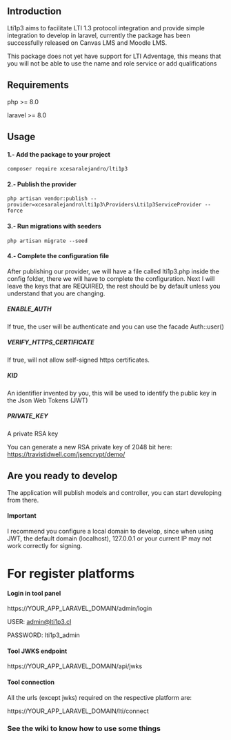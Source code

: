 ## Introduction

Lti1p3 aims to facilitate LTI 1.3 protocol integration and provide simple integration to develop in laravel, currently the package has been successfully released on Canvas LMS and Moodle LMS.

This package does not yet have support for LTI Adventage, this means that you will not be able to use the name and role service or add qualifications

## Requirements

php >= 8.0

laravel >= 8.0


## Usage

#### 1.- Add the package to your project

`composer require xcesaralejandro/lti1p3`

#### 2.- Publish the provider

`php artisan vendor:publish --provider=xcesaralejandro\lti1p3\Providers\Lti1p3ServiceProvider --force`

#### 3.- Run migrations with seeders

`php artisan migrate --seed`

#### 4.- Complete the configuration file

After publishing our provider, we will have a file called lti1p3.php inside the config folder, there we will have to complete the configuration. Next I will leave the keys that are REQUIRED, the rest should be by default unless you understand that you are changing.

##### ENABLE_AUTH
If true, the user will be authenticate and you can use the facade Auth::user()

#####  VERIFY_HTTPS_CERTIFICATE
If true, will not allow self-signed https certificates.  

##### KID 
An identifier invented by you, this will be used to identify the public key in the Json Web Tokens (JWT)

##### PRIVATE_KEY 
A private RSA key

You can generate a new RSA private key of 2048 bit here: https://travistidwell.com/jsencrypt/demo/

  
  

## Are you ready to develop

The application will publish models and controller, you can start developing from there.

#### Important

I recommend you configure a local domain to develop, since when using JWT, the default domain (localhost), 127.0.0.1 or your current IP may not work correctly for signing.

# For register platforms

#### Login in tool panel

https://YOUR_APP_LARAVEL_DOMAIN/admin/login

USER: admin@lti1p3.cl

PASSWORD: lti1p3_admin


#### Tool JWKS endpoint

https://YOUR_APP_LARAVEL_DOMAIN/api/jwks

#### Tool connection

All the urls (except jwks) required on the respective platform are:

https://YOUR_APP_LARAVEL_DOMAIN/lti/connect


### See the wiki to know how to use some things

